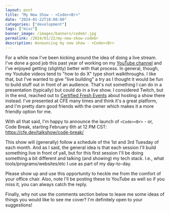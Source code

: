 ```yaml
---
layout: post
title: "My New Show - <Code><Br>"
date: "2024-01-22T18:00:00"
categories: ["development"]
tags: ["misc"]
banner_image: /images/banners/codebr.jpg
permalink: /2024/01/22/my-new-show-codebr
description: Announcing my new show - <Code><Br>
---
```


For a while now I've been kicking around the idea of doing a live stream. I've done a good job this past year of working on my [YouTube channel](https://youtube.com/theraymondcamden) and I've enjoyed getting (slightly) better with that process. In general, though, my Youtube videos tend to "how to do X" type short walkthroughs. I like that, but I've wanted to give "live building" a try as I thought it would be fun to build stuff out in front of an audience. That's not something I can do in a presentation (typically) but could do in a live show. I considered Twitch, but in the end, reached out to [Certified Fresh Events](https://cfe.dev/) about hosting a show there instead. I've presented at CFE many times and think it's a great platform, and I'm pretty darn good friends with the owner which makes it a more friendly option for me.

With all that said, I'm happy to announce the launch of `<Code><Br>` - or, Code Break, starting February 6th at 12 PM CST: <https://cfe.dev/talkshow/code-break/>

This show will (generally) follow a schedule of the 1st and 3rd Tuesday of each month. And as I said, the general idea is that each session I'll build something live in front of yall, but for this first session I'll be doing something a bit different and talking (and showing) my tech stack. I.e., what tools/programs/websites/etc I use as part of my day-to-day. 

Please show up and use this opportunity to heckle me from the comfort of your office chair. Also, note I'll be posting these to YouTube as well so if you miss it, you can always catch the reply. 

Finally, why not use the comments section below to leave me some ideas of things you would like to see me cover? I'm definitely open to your suggestions!